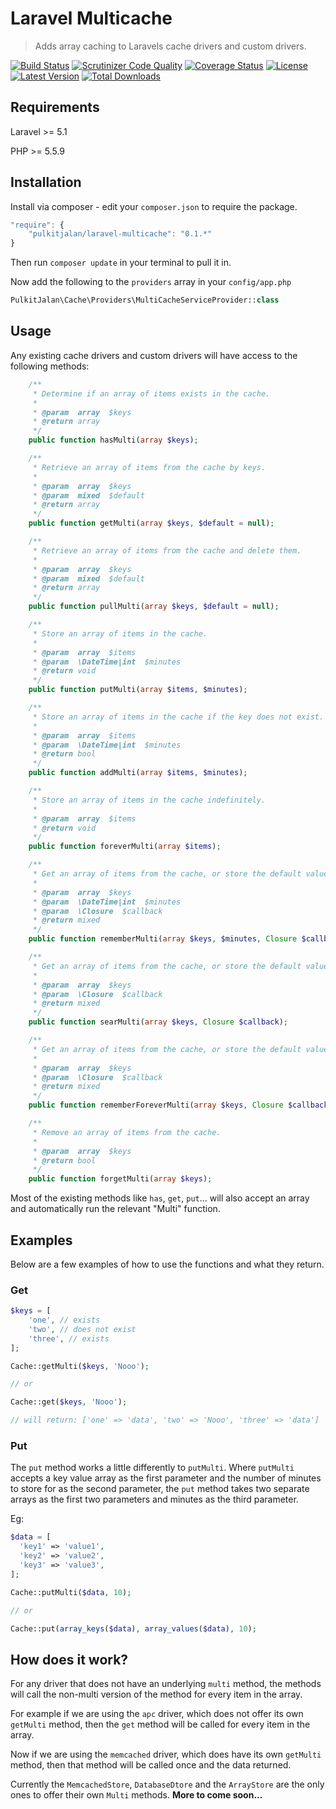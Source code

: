 Laravel Multicache
=========

> Adds array caching to Laravels cache drivers and custom drivers.

[![Build Status](http://img.shields.io/travis/pulkitjalan/laravel-multicache.svg?style=flat-square)](https://travis-ci.org/pulkitjalan/laravel-multicache)
[![Scrutinizer Code Quality](http://img.shields.io/scrutinizer/g/pulkitjalan/laravel-multicache/master.svg?style=flat-square)](https://scrutinizer-ci.com/g/pulkitjalan/laravel-multicache/)
[![Coverage Status](https://img.shields.io/scrutinizer/coverage/g/pulkitjalan/laravel-multicache/master.svg?style=flat-square)](https://scrutinizer-ci.com/g/pulkitjalan/laravel-multicache/code-structure/master)
[![License](http://img.shields.io/badge/license-MIT-brightgreen.svg?style=flat-square)](http://www.opensource.org/licenses/MIT)
[![Latest Version](http://img.shields.io/packagist/v/pulkitjalan/laravel-multicache.svg?style=flat-square)](https://packagist.org/packages/pulkitjalan/laravel-multicache)
[![Total Downloads](https://img.shields.io/packagist/dt/pulkitjalan/laravel-multicache.svg?style=flat-square)](https://packagist.org/packages/pulkitjalan/laravel-multicache)

## Requirements

Laravel >= 5.1

PHP >= 5.5.9

## Installation

Install via composer - edit your `composer.json` to require the package.

```js
"require": {
    "pulkitjalan/laravel-multicache": "0.1.*"
}
```

Then run `composer update` in your terminal to pull it in.

Now add the following to the `providers` array in your `config/app.php`

```php
PulkitJalan\Cache\Providers\MultiCacheServiceProvider::class
```

## Usage

Any existing cache drivers and custom drivers will have access to the following methods:

```php
    /**
     * Determine if an array of items exists in the cache.
     *
     * @param  array  $keys
     * @return array
     */
    public function hasMulti(array $keys);

    /**
     * Retrieve an array of items from the cache by keys.
     *
     * @param  array  $keys
     * @param  mixed  $default
     * @return array
     */
    public function getMulti(array $keys, $default = null);

    /**
     * Retrieve an array of items from the cache and delete them.
     *
     * @param  array  $keys
     * @param  mixed  $default
     * @return array
     */
    public function pullMulti(array $keys, $default = null);

    /**
     * Store an array of items in the cache.
     *
     * @param  array  $items
     * @param  \DateTime|int  $minutes
     * @return void
     */
    public function putMulti(array $items, $minutes);

    /**
     * Store an array of items in the cache if the key does not exist.
     *
     * @param  array  $items
     * @param  \DateTime|int  $minutes
     * @return bool
     */
    public function addMulti(array $items, $minutes);

    /**
     * Store an array of items in the cache indefinitely.
     *
     * @param  array  $items
     * @return void
     */
    public function foreverMulti(array $items);

    /**
     * Get an array of items from the cache, or store the default value.
     *
     * @param  array  $keys
     * @param  \DateTime|int  $minutes
     * @param  \Closure  $callback
     * @return mixed
     */
    public function rememberMulti(array $keys, $minutes, Closure $callback);

    /**
     * Get an array of items from the cache, or store the default value forever.
     *
     * @param  array  $keys
     * @param  \Closure  $callback
     * @return mixed
     */
    public function searMulti(array $keys, Closure $callback);

    /**
     * Get an array of items from the cache, or store the default value forever.
     *
     * @param  array  $keys
     * @param  \Closure  $callback
     * @return mixed
     */
    public function rememberForeverMulti(array $keys, Closure $callback);

    /**
     * Remove an array of items from the cache.
     *
     * @param  array  $keys
     * @return bool
     */
    public function forgetMulti(array $keys);
```
  
Most of the existing methods like `has`, `get`, `put`... will also accept an array and automatically run the relevant "Multi" function.

## Examples

Below are a few examples of how to use the functions and what they return.

### Get

```php
$keys = [
    'one', // exists
    'two', // does not exist
    'three', // exists
];

Cache::getMulti($keys, 'Nooo');

// or

Cache::get($keys, 'Nooo');

// will return: ['one' => 'data', 'two' => 'Nooo', 'three' => 'data']
```

### Put

The `put` method works a little differently to `putMulti`. Where `putMulti` accepts a key value array as the first parameter and the number of minutes to store for as the second parameter, the `put` method takes two separate arrays as the first two parameters and minutes as the third parameter.

Eg:

```php
$data = [
  'key1' => 'value1',
  'key2' => 'value2',
  'key3' => 'value3',
];

Cache::putMulti($data, 10);

// or

Cache::put(array_keys($data), array_values($data), 10);
```

## How does it work?

For any driver that does not have an underlying `multi` method, the methods will call the non-multi version of the method for every item in the array.

For example if we are using the `apc` driver, which does not offer its own `getMulti` method, then the `get` method will be called for every item in the array.

Now if we are using the `memcached` driver, which does have its own `getMulti` method, then that method will be called once and the data returned.

Currently the `MemcachedStore`, `DatabaseDtore` and the `ArrayStore` are the only ones to offer their own `Multi` methods. **More to come soon...**
